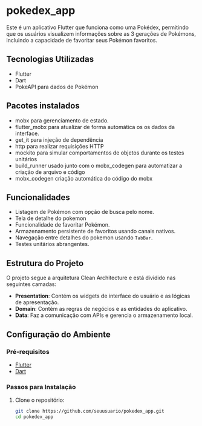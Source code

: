 # pokedex_app

Este é um aplicativo Flutter que funciona como uma Pokédex, permitindo que os usuários visualizem informações sobre as 3 gerações de Pokémons, incluindo a capacidade de favoritar seus Pokémon favoritos.

## Tecnologias Utilizadas

- Flutter
- Dart
- PokeAPI para dados de Pokémon

## Pacotes instalados

- mobx para gerenciamento de estado.
- flutter_mobx para atualizar de forma automática os os dados da interface.
- get_it para injeção de dependência
- http para realizar requisições HTTP
- mockito para simular comportamentos de objetos durante os testes unitários
- build_runner usado junto com o mobx_codegen para automatizar a criação de arquivo e código 
- mobx_codegen criação automática do código do mobx

## Funcionalidades

- Listagem de Pokémon com opção de busca pelo nome.
- Tela de detalhe do pokemon
- Funcionalidade de favoritar Pokémon.
- Armazenamento persistente de favoritos usando canais nativos.
- Navegação entre detalhes do pokemon usando `TabBar`.
- Testes unitários abrangentes.

## Estrutura do Projeto

O projeto segue a arquitetura Clean Architecture e está dividido nas seguintes camadas:

- **Presentation**: Contém os widgets de interface do usuário e as lógicas de apresentação.
- **Domain**: Contém as regras de negócios e as entidades do aplicativo.
- **Data**: Faz a comunicação com APIs e gerencia o armazenamento local.

## Configuração do Ambiente

### Pré-requisitos

- [Flutter](https://flutter.dev/docs/get-started/install)
- [Dart](https://dart.dev/get-dart)

### Passos para Instalação

1. Clone o repositório:
   ```bash
   git clone https://github.com/seuusuario/pokedex_app.git
   cd pokedex_app